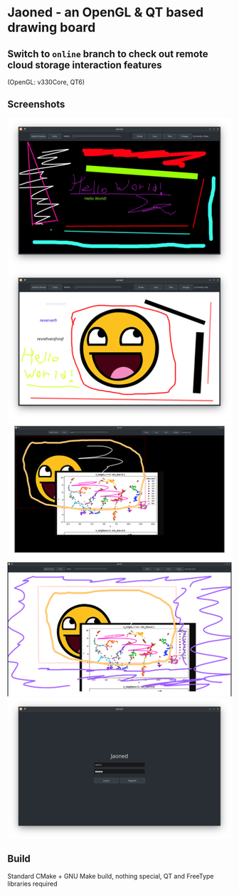 
# Jaoned - an OpenGL & QT based drawing board

## Switch to `online` branch to check out remote cloud storage interaction features

(OpenGL: v330Core, QT6)

## Screenshots

![](screenshots/a.png)
![](screenshots/b.png)
![](screenshots/c.png)
![](screenshots/d.png)
![](screenshots/e.png)

## Build

Standard CMake + GNU Make build, nothing special, QT and FreeType libraries required
